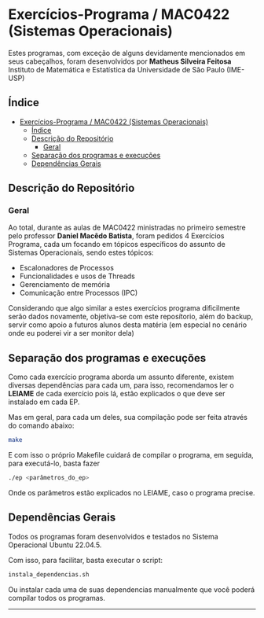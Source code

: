 # Exercícios-Programa / MAC0422 (Sistemas Operacionais)

Estes programas, com exceção de alguns devidamente mencionados em seus cabeçalhos, foram desenvolvidos por **Matheus Silveira Feitosa**  
Instituto de Matemática e Estatística da Universidade de São Paulo (IME-USP)

## Índice

- [Exercícios-Programa / MAC0422 (Sistemas Operacionais)](#exercícios-programa--mac0422-sistemas-operacionais)
  - [Índice](#índice)
  - [Descrição do Repositório](#descrição-do-repositório)
    - [Geral](#geral)
  - [Separação dos programas e execuções](#separação-dos-programas-e-execuções)
  - [Dependências Gerais](#dependências-gerais)

## Descrição do Repositório

### Geral
Ao total, durante as aulas de MAC0422 ministradas no primeiro semestre pelo professor **Daniel Macêdo Batista**, foram pedidos 4 Exercícios Programa, cada um focando em tópicos específicos do assunto de Sistemas Operacionais, sendo estes tópicos:
- Escalonadores de Processos
- Funcionalidades e usos de Threads
- Gerenciamento de memória
- Comunicação entre Processos (IPC)

Considerando que algo similar a estes exercícios programa dificilmente serão dados novamente, objetiva-se com este reposítorio, além do backup, servir como apoio a futuros alunos desta matéria (em especial no cenário onde eu poderei vir a ser monitor dela)

## Separação dos programas e execuções
Como cada exercício programa aborda um assunto diferente, existem diversas dependências para cada um, para isso, recomendamos ler o **LEIAME** de cada exercício pois lá, estão explicados o que deve ser instalado em cada EP.

Mas em geral, para cada um deles, sua compilação pode ser feita através do comando abaixo:

```bash
make
```

E com isso o próprio Makefile cuidará de compilar o programa, em seguida, para executá-lo, basta fazer 

```bash
./ep <parâmetros_do_ep>
```

Onde os parâmetros estão explicados no LEIAME, caso o programa precise.

## Dependências Gerais
Todos os programas foram desenvolvidos e testados no Sistema Operacional Ubuntu 22.04.5.

Com isso, para facilitar, basta executar o script:
```bash
instala_dependencias.sh
```

Ou instalar cada uma de suas dependencias manualmente que você poderá compilar todos os programas.

********

